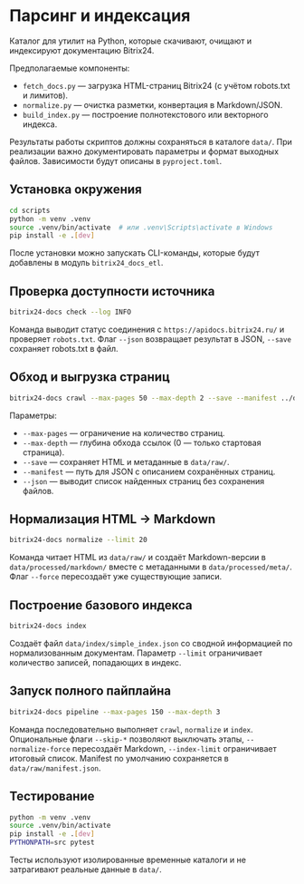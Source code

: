 # Парсинг и индексация

Каталог для утилит на Python, которые скачивают, очищают и индексируют документацию Bitrix24.

Предполагаемые компоненты:
- `fetch_docs.py` — загрузка HTML-страниц Bitrix24 (с учётом robots.txt и лимитов).
- `normalize.py` — очистка разметки, конвертация в Markdown/JSON.
- `build_index.py` — построение полнотекстового или векторного индекса.

Результаты работы скриптов должны сохраняться в каталоге `data/`. При реализации важно документировать параметры и формат выходных файлов. Зависимости будут описаны в `pyproject.toml`.

## Установка окружения

```bash
cd scripts
python -m venv .venv
source .venv/bin/activate  # или .venv\Scripts\activate в Windows
pip install -e .[dev]
```

После установки можно запускать CLI-команды, которые будут добавлены в модуль `bitrix24_docs_etl`.

## Проверка доступности источника

```bash
bitrix24-docs check --log INFO
```

Команда выводит статус соединения с `https://apidocs.bitrix24.ru/` и проверяет `robots.txt`. Флаг `--json` возвращает результат в JSON, `--save` сохраняет robots.txt в файл.

## Обход и выгрузка страниц

```bash
bitrix24-docs crawl --max-pages 50 --max-depth 2 --save --manifest ../data/raw/manifest.json
```

Параметры:
- `--max-pages` — ограничение на количество страниц.
- `--max-depth` — глубина обхода ссылок (0 — только стартовая страница).
- `--save` — сохраняет HTML и метаданные в `data/raw/`.
- `--manifest` — путь для JSON с описанием сохранённых страниц.
- `--json` — выводит список найденных страниц без сохранения файлов.

## Нормализация HTML → Markdown

```bash
bitrix24-docs normalize --limit 20
```

Команда читает HTML из `data/raw/` и создаёт Markdown-версии в `data/processed/markdown/` вместе с метаданными в `data/processed/meta/`. Флаг `--force` пересоздаёт уже существующие записи.

## Построение базового индекса

```bash
bitrix24-docs index
```

Создаёт файл `data/index/simple_index.json` со сводной информацией по нормализованным документам. Параметр `--limit` ограничивает количество записей, попадающих в индекс.

## Запуск полного пайплайна

```bash
bitrix24-docs pipeline --max-pages 150 --max-depth 3
```

Команда последовательно выполняет `crawl`, `normalize` и `index`. Опциональные флаги `--skip-*` позволяют выключать этапы, `--normalize-force` пересоздаёт Markdown, `--index-limit` ограничивает итоговый список. Manifest по умолчанию сохраняется в `data/raw/manifest.json`.

## Тестирование

```bash
python -m venv .venv
source .venv/bin/activate
pip install -e .[dev]
PYTHONPATH=src pytest
```

Тесты используют изолированные временные каталоги и не затрагивают реальные данные в `data/`.
